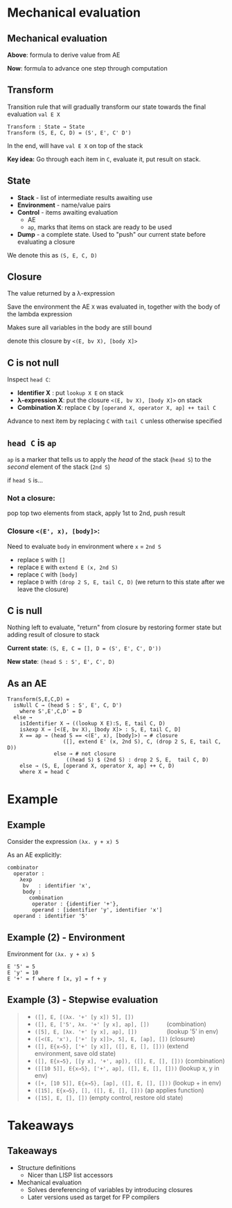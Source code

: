 # Mechanical evaluation

## Mechanical evaluation

**Above**: formula to derive value from AE

**Now**: formula to advance one step through computation

## Transform

Transition rule that will gradually transform our state towards the final
evaluation `val E X`

    Transform : State → State
    Transform (S, E, C, D) = (S', E', C' D')

In the end, will have `val E X` on top of the stack

**Key idea:** Go through each item in `C`, evaluate it, put result on stack.


## State

* **Stack** - list of intermediate results awaiting use
* **Environment** - name/value pairs
* **Control** - items awaiting evaluation
    - AE
    - `ap`, marks that items on stack are ready to be used
* **Dump** - a complete state. Used to "push" our current state before
  evaluating a closure

We denote this as `(S, E, C, D)`

## Closure

The value returned by a λ-expression

Save the environment the AE `X` was evaluated in, together with the body of the
lambda expression

Makes sure all variables in the body are still bound

denote this closure by `<(E, bv X), [body X]>`

## C is not null

Inspect `head C`:


* **Identifier X** : put `lookup X E` on stack
* **λ-expression X**: put the closure `<(E, bv X), [body X]>` on stack
* **Combination X**: replace `C` by `[operand X, operator X, ap] ++ tail C`

Advance to next item by replacing `C` with `tail C` unless otherwise specified

## `head C` is `ap`

`ap` is a marker that tells us to apply the *head* of the stack (`head S`) to
the *second* element of the stack (`2nd S`)

if `head S` is...

### Not a closure:

pop top two elements from stack, apply 1st to 2nd, push result

### Closure `<(E', x), [body]>`:

Need to evaluate `body` in environment where `x` = `2nd S`

* replace `S`  with `[]`
* replace `E` with `extend E (x, 2nd S)`
* replace `C` with `[body]`
* replace `D` with `(drop 2 S, E, tail C, D)` (we return to this state after we
  leave the closure)


## C is null

Nothing left to evaluate, "return" from closure by restoring former state but
adding result of closure to stack

**Current state**: `(S, E, C = [], D = (S', E', C', D'))`

**New state**: `(head S : S', E', C', D)`


## As an AE

```
Transform(S,E,C,D) =
  isNull C → (head S : S', E', C, D')
    where S',E',C,D' = D
  else →
    isIdentifier X → ((lookup X E):S, E, tail C, D)
    isλexp X → [<(E, bv X), [body X]> : S, E, tail C, D]
    X == ap → (head S == <(E', x), [body]>) → # closure
                  ([], extend E' (x, 2nd S), C, (drop 2 S, E, tail C, D))
               else → # not closure
                   ((head S) $ (2nd S) : drop 2 S, E,  tail C, D)
    else → (S, E, [operand X, operator X, ap] ++ C, D)
    where X = head C
```

# Example

## Example

Consider the expression `(λx. y + x) 5`

As an AE explicitly:

```
combinator
  operator :
    λexp
     bv   : identifier 'x',
     body :
       combination
        operator : {identifier '+'},
        operand : [identifier 'y', identifier 'x']
  operand : identifier '5'
```

## Example (2) - Environment

Environment for `(λx. y + x) 5`

```
E '5' = 5
E 'y' = 10
E '+' = f where f [x, y] = f + y
```

## Example (3) - Stepwise evaluation

>* `([], E, [(λx. '+' [y x]) 5], [])`
>* `([], E, ['5', λx. '+' [y x], ap], [])     `     (combination)
>* `([5], E, [λx. '+' [y x], ap], [])         `     (lookup '5' in env)
>* `([<(E, 'x'), ['+' [y x]]>, 5], E, [ap], [])`    (closure)
>* `([], E{x→5}, ['+' [y x]], ([], E, [], []))`     (extend environment, save old state)
>* `([], E{x→5}, [[y x], '+', ap]), ([], E, [], []))` (combination)
>* `([[10 5]], E{x→5}, ['+', ap], ([], E, [], []))`  (lookup x, y in env)
>* `([+, [10 5]], E{x→5}, [ap], ([], E, [], []))`  (lookup + in env)
>* `([15], E{x→5}, [], ([], E, [], []))`  (ap applies function)
>* `([15], E, [], [])` (empty control, restore old state)

# Takeaways

## Takeaways

* Structure definitions
    - Nicer than LISP list accessors
* Mechanical evaluation
    - Solves dereferencing of variables by introducing closures
    - Later versions used as target for FP compilers
